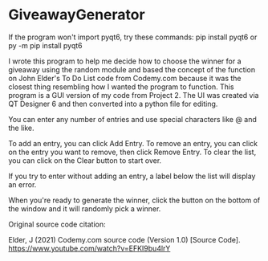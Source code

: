 # GiveawayGenerator
If the program won't import pyqt6, try these commands:
pip install pyqt6
or
py -m pip install pyqt6

I wrote this program to help me decide how to choose the winner for a giveaway using the random module and based the concept of the function on John Elder's To Do List code from Codemy.com because it was the closest thing resembling how I wanted the program to function. This program is a GUI version of my code from Project 2. The UI was created via QT Designer 6 and then converted into a python file for editing.

You can enter any number of entries and use special characters like @ and the like.

To add an entry, you can click Add Entry.
To remove an entry, you can click on the entry you want to remove, then click Remove Entry.
To clear the list, you can click on the Clear button to start over.

If you try to enter without adding an entry, a label below the list will display an error.

When you're ready to generate the winner, click the button on the bottom of the window and it will randomly pick a winner.

Original source code citation:

Elder, J (2021) Codemy.com source code (Version 1.0) [Source Code]. https://www.youtube.com/watch?v=EFKI9bu4lrY
